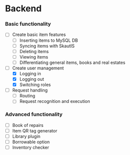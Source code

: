 # Backend

### Basic functionality
- [ ] Create basic item features  
  - [ ] Inserting items to MySQL DB  
  - [ ] Syncing items with SkautIS  
  - [ ] Deleting items  
  - [ ] Viewing items
  - [ ] Differentiating general items, books and real estates  
- [ ] Create user management  
  - [x] Logging in  
  - [x] Logging out  
  - [x] Switching roles  
- [ ] Request handling  
  - [ ] Routing  
  - [ ] Request recognition and execution  

### Advanced functionality
- [ ] Book of repairs  
- [ ] Item QR tag generator  
- [ ] Library plugin  
- [ ] Borrowable option  
- [ ] Inventory checker  